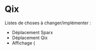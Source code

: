 # Qix

Listes de choses à changer/implémenter :
- Déplacement Sparx
- Déplacement Qix
- Affichage (

